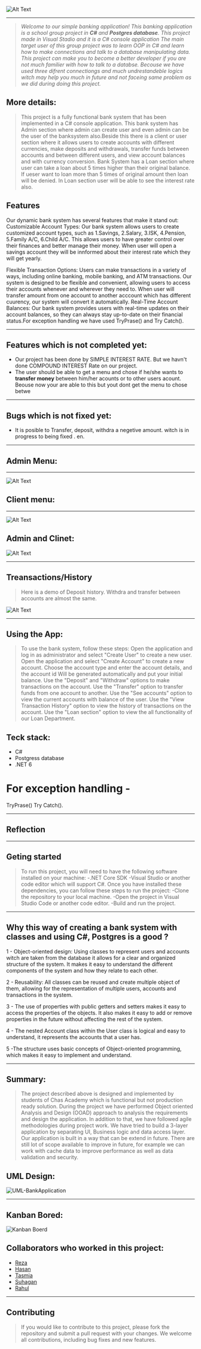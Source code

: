 

   ![Alt Text](                            https://github.com/Md-Ruhul-Amin-Rony/DynBankDbGrpPrjAgil/blob/newReaz/gif%20branch/S1hnYM98.gif)

___
> *Welcome to our simple banking application! This banking application is a school group project in **C#** and **Postgres database**. This project made in Visual Stadio and it is a C# console application The main target user of this group project was to learn OOP in C# and learn how to make connections and talk to a database manipulating data. This project can make you to become a better developer if you are not much familier with how to talk to a databse. Becouse we have used three difrent connectiongs and much undrestandeble logics witch may help you much in future and not faceing same problem as we did during doing this project.* 


## More details:

> This project is a fully functional bank system that has been implemented in a C# console application. This bank system has Admin section where admin can create user and even admin can be the user of the banksystem also.Beside this there is a client or user section where it allows users to create accounts with different currencies, make deposits and withdrawals, transfer funds between accounts and between different users, and view account balances and with currency conversion. Bank System has a Loan section where user can take a loan about 5 times higher than their original balance. If ueser want to loan more than 5 times of original amount then loan will be denied. In Loan section user will be able to see the interest rate also.


## Features
Our dynamic bank system has several features that make it stand out:
Customizable Account Types: Our bank system allows users to create customized account types, such as 1.Savings, 2.Salary, 3.ISK, 4.Pension, 5.Family A/C, 6.Child A/C. This allows users to have greater control over their finances and better manage their money. When user will open a savings account they will be innformed about their interest rate which they will get yearly.

Flexible Transaction Options: Users can make transactions in a variety of ways, including online banking, mobile banking, and ATM transactions. Our system is designed to be flexible and convenient, allowing users to access their accounts whenever and wherever they need to. When user will transfer amount from one account to another acccount which has different cuurency, our system will convert it automatically.
Real-Time Account Balances: Our bank system provides users with real-time updates on their account balances, so they can always stay up-to-date on their financial status.For exception handling we have used TryPrase() and Try Catch().


___

## Features which is not completed yet:
- Our project has been done by SIMPLE INTEREST RATE. But we havn't done COMPOUND INTEREST Rate on our project.
- The user should be able to get a menu and chose if he/she wants to **transfer money** between him/her acounts or to other users acount. Beouse now your are able to this but yout dont get the menu to chose betwe
___

## Bugs which is not fixed yet:
- It is posible to Transfer, deposit, withdra a negetive amount. witch is in progress to being fixed .
en.   
___

## Admin Menu:
___

 ![Alt Text](https://github.com/Md-Ruhul-Amin-Rony/DynBankDbGrpPrjAgil/blob/newReaz/gif%20branch/adimlogin.gif)

## Client menu:
___

![Alt Text](https://github.com/Md-Ruhul-Amin-Rony/DynBankDbGrpPrjAgil/blob/newReaz/gif%20branch/login%20as%20client%20see%20accounts%20%20.gif)

## Admin and Clinet:

 ![Alt Text](https://github.com/Md-Ruhul-Amin-Rony/DynBankDbGrpPrjAgil/blob/newReaz/gif%20branch/admin-client.gif)
___



## Treansactions/History
> Here is a demo of Deposit history.
Withdra and transfer between accounts are almost the same.

![Alt Text](https://github.com/Md-Ruhul-Amin-Rony/DynBankDbGrpPrjAgil/blob/newReaz/gif%20branch/deposit%20history.gif)
___


## Using the App:
> To use the bank system, follow these steps:
Open the application and log in as administrator and select "Create User" to create a new user.
Open the application and select "Create Account" to create a new account.
Choose the account type and enter the account details, and the  account id Will be generated automatically and put your initial balance.
Use the "Deposit" and "Withdraw" options to make transactions on the account.
Use the "Transfer" option to transfer funds from one account to another.
Use the "See accounts" option to view the current accounts with balance of the user.
Use the "View Transaction History" option to view the history of transactions on the account.
Use the "Loan section" option to view the all functionality of our Loan Department.
## Teck stack:
- C# 
- Postgress database
- .NET 6

# For exception handling -
TryPrase()
Try Catch().


___


## Reflection


___


## Geting started

> To run this project, you will need to have the following software installed on your machine:
-.NET Core SDK
-Visual Studio or another code editor which will support C#.
> Once you have installed these dependencies, you can follow these steps to run the project:
-Clone the repository to your local machine.
-Open the project in Visual Studio Code or another code editor.
-Build and run the project.
___


## Why this way of creating a bank system with classes and using C#, Postgres is a good ?

1 - Object-oriented design: Using classes to represent users and accounts witch are taken from the database it allows for a clear and organized structure of the system. It makes it easy to understand the different components of the system and how they relate to each other.

2 - Reusability: All classes can be reused and create multiple object of them, allowing for the representation of multiple users, accounts and transactions in the system.

3 - The use of properties with public getters and setters makes it easy to access the properties of the objects. It also makes it easy to add or remove properties in the future without affecting the rest of the system.

4 - The nested Account class within the User class is logical and easy to understand, it represents the accounts that a user has.

5 -The structure uses basic concepts of Object-oriented programming, which makes it easy to implement and understand.
___


## Summary:

> The project described above is designed and implemented by students of Chas Academy which is functional but not production ready solution. During the project we have performed Object oriented Analysis and Design (OOAD) approach to analysis the requirements and design the application. In addition to that, we have followed agile methodologies during project work.
We have tried to build a 3-layer application by separating UI, Business logic and data access layer. Our application is built in a way that can be extend in future. There are still lot of scope available to improve in future, for example we can work with cache data to improve performance as well as data validation and security.  



## UML Design:

![UML-BankApplication](https://user-images.githubusercontent.com/113901667/219615419-5cbb92ac-cc53-4557-98ce-d5380779fe61.jpg)

___

## Kanban Bored:
![Kanban Boerd](https://trello.com/b/mv1IUL0B/kanban-broard)
## Collaborators who worked in this project:
   - [Reza](https://github.com/Rezaeskandar/ATM)
   - [Hasan](https://github.com/chasmkhasan)
   - [Tasmia](https://github.com/tasmiazahin)
   - [Suhagan](https://github.com/suhagan)
   - [Rahul](https://github.com/Md-Ruhul-Amin-Rony)
___
## Contributing
> If you would like to contribute to this project, please fork the repository and submit a pull request with your changes. We welcome all contributions, including bug fixes and new features. 
> 


